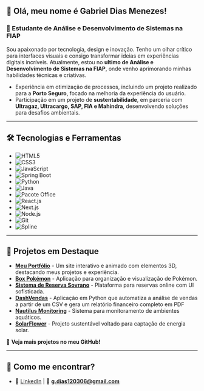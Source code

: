 ## 👋 Olá, meu nome é Gabriel Dias Menezes!
### 🚀 Estudante de Análise e Desenvolvimento de Sistemas na FIAP

Sou apaixonado por tecnologia, design e inovação. Tenho um olhar crítico para interfaces visuais e consigo transformar ideias em experiências digitais incríveis. Atualmente, estou no **ultimo de Análise e Desenvolvimento de Sistemas na FIAP**, onde venho aprimorando minhas habilidades técnicas e criativas.

- Experiência em otimização de processos, incluindo um projeto realizado para a **Porto Seguro**, focado na melhoria da experiência do usuário.
- Participação em um projeto de **sustentabilidade**, em parceria com **Ultragaz, Ultracargo, SAP, FIA e Mahindra**, desenvolvendo soluções para desafios ambientais.


---

## 🛠️ Tecnologias e Ferramentas

- ![HTML5](https://img.shields.io/badge/HTML5-E34F26?style=for-the-badge&logo=html5&logoColor=white)
- ![CSS3](https://img.shields.io/badge/CSS3-1572B6?style=for-the-badge&logo=css3&logoColor=white)
- ![JavaScript](https://img.shields.io/badge/JavaScript-F7DF1E?style=for-the-badge&logo=javascript&logoColor=black)
- ![Spring Boot](https://img.shields.io/badge/Spring%20Boot-6DB33F?style=for-the-badge&logo=spring-boot&logoColor=white)
- ![Python](https://img.shields.io/badge/Python-3776AB?style=for-the-badge&logo=python&logoColor=white)
- ![Java](https://img.shields.io/badge/Java-007396?style=for-the-badge&logo=java&logoColor=white)
- ![Pacote Office](https://img.shields.io/badge/Microsoft%20Office-D83B01?style=for-the-badge&logo=microsoft-office&logoColor=white)
- ![React.js](https://img.shields.io/badge/React-20232A?style=for-the-badge&logo=react&logoColor=61DAFB)
- ![Next.js](https://img.shields.io/badge/Next.js-000000?style=for-the-badge&logo=nextdotjs&logoColor=white)
- ![Node.js](https://img.shields.io/badge/Node.js-339933?style=for-the-badge&logo=nodedotjs&logoColor=white)
- ![Git](https://img.shields.io/badge/Git-F05032?style=for-the-badge&logo=git&logoColor=white)
- ![Spline](https://img.shields.io/badge/Spline-FFB400?style=for-the-badge&logo=spline&logoColor=white)
---

## 🌟 Projetos em Destaque

- [**Meu Portfólio**](https://diasportfolio.vercel.app) - Um site interativo e animado com elementos 3D, destacando meus projetos e experiência.
- [**Box Pokémon**](https://github.com/gabrieldiasmenezes/Box-Pokemon) - Aplicação para organização e visualização de Pokémon.
- [**Sistema de Reserva Sovrano**](https://github.com/gabrieldiasmenezes/reserva-Sovrano) - Plataforma para reservas online com UI sofisticada.
- [**DashVendas**](https://github.com/gabrieldiasmenezes/DashVendas) - Aplicação em Python que automatiza a análise de vendas a partir de um CSV e gera um relatório financeiro completo em PDF
- [**Nautilus Monitoring**](https://github.com/gabrieldiasmenezes/New-Nautilus-Monitoring) - Sistema para monitoramento de ambientes aquáticos.
- [**SolarFlower**](https://github.com/gabrieldiasmenezes/solarflower) - Projeto sustentável voltado para captação de energia solar.



📌 **Veja mais projetos no meu GitHub!**

---

## 🚀 Como me encontrar?

- 🔗 [LinkedIn](https://www.linkedin.com/in/seu-usuario/) | 📧 **g.dias120306@gmail.com**


